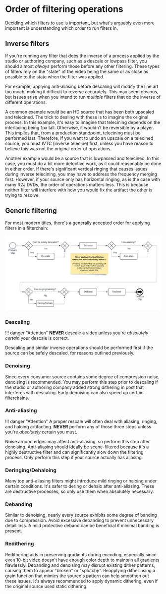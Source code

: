 # Order of filtering operations

Deciding which filters to use is important,
but what's arguably even more important
is understanding which order to run filters in.

## Inverse filters


If you're running any filter
that does the inverse of a process
applied by the studio or authoring company,
such as a descale or lowpass filter,
you should almost *always*
perform those before any other filtering.
These types of filters rely on
the "state" of the video
being the same
or as close as possible
to the state when the filter was applied.

For example,
applying anti-aliasing before descaling
will modify the line art too much,
making it difficult to reverse accurately.
This may seem obvious,
but issues arise
when you intend to run *multiple* filters
that do the inverse of different operations.

A common example would be
an HD source that has been both upscaled and telecined.
The trick to dealing with these
is to imagine the original process.
In this example,
it's easy to imagine that telecining
depends on the interlacing being 1px tall.
Otherwise,
it wouldn't be reversible by a player.
This implies that,
from a production standpoint,
telecining must be performed last.
Therefore,
if you want to undo an upscale
on a telecined source,
you must IVTC (inverse telecine) first,
unless you have reason to believe
this was not the original order of operations.

Another example would be
a source that is lowpassed and telecined.
In this case,
you must do a bit more detective work,
as it could reasonably be done in either order.
If there's significant vertical ringing
that causes issues during inverse telecining,
you may have to address the frequency merging first.
However,
if your source only has horizontal ringing,
as is the case with many R2J DVDs,
the order of operations matters less.
This is because neither filter
will interfere with
how you would fix the artifact
the other is trying to resolve.

## Generic filtering

For most modern titles,
there's a generally accepted order
for applying filters in a filterchain:

![Prepare clip -> (Descaling ->) Denoising -> (Anti-alias ->) (Dehaloing ->) Deband -> Regrain -> Finalize clip](../static/img/basics/standard-filterchain.png)

### Descaling

!!! danger "Attention"
    **NEVER** descale a video unless you're *absolutely certain* your descale is correct.

Descaling and similar inverse operations
should be performed first
if the source can be safely descaled,
for reasons outlined previously.

### Denoising

Since every consumer source
contains some degree of compression noise,
denoising is recommended.
You may perform this step prior to descaling
if the studio or authoring company
added strong dithering in post
that interferes with descaling.
Early denoising can also speed up
certain filterchains.

### Anti-aliasing

!!! danger "Attention"
    A proper rescale will often deal with aliasing, ringing, and haloing artifacting.
    **NEVER** perform any of those three steps unless you're *absolutely* certain you must.

Noise around edges may affect anti-aliasing,
so perform this step after denoising.
Anti-aliasing should ideally be scene-filtered
because it's a highly destructive filter
and can significantly slow down
the filtering process.
Only perform this step if your source actually has aliasing.

### Deringing/Dehaloing

Many top anti-aliasing filters
might introduce mild ringing or haloing
under certain conditions.
It's safer to dering or dehalo
after anti-aliasing.
These are destructive processes,
so only use them when absolutely necessary.

### Debanding

Similar to denoising,
nearly every source exhibits
some degree of banding
due to compression.
Avoid excessive debanding
to prevent unnecessary detail loss.
A mild protective deband
can be beneficial
if minimal banding is present.

### Redithering

Redithering aids in preserving gradients during encoding,
especially since even 10-bit video
doesn't have enough color depth
to maintain all gradients flawlessly.
Debanding and denoising
may disrupt existing dither patterns,
causing them to appear "broken" or "splotchy".
Reapplying dither using a grain function
that mimics the source's pattern
can help smoothen out these issues.
It's always recommended to apply dynamic dithering,
even if the original source used static dithering.
